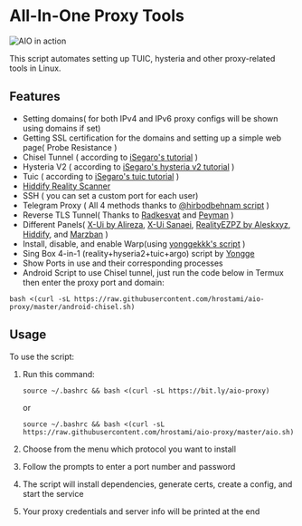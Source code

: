 # All-In-One Proxy Tools
![AIO in action](https://gcdnb.pbrd.co/images/QXK9F18G0glj.png?o=1)

This script automates setting up TUIC, hysteria and other proxy-related tools in Linux.
## Features
- Setting domains( for both IPv4 and IPv6 proxy configs will be shown using domains if set) 
- Getting SSL certification for the domains and setting up a simple web page( Probe Resistance )
- Chisel Tunnel ( according to [iSegaro's tutorial](https://telegra.ph/How-to-tunnel-traffic-over-HTTP-with-iSegaro-11-24) )
- Hysteria V2 ( according to [iSegaro's hysteria v2 tutorial](https://telegra.ph/How-run-Hysteria-V2-Protocol-with-iSegaro-09-0) )
- Tuic ( according to [iSegaro's tuic tutorial](https://telegra.ph/How-to-start-the-TUIC-v5-protocol-with-iSegaro-08-26) )
- [Hiddify Reality Scanner](https://github.com/hiddify/Hiddify-Reality-Scanner)
- SSH ( you can set a custom port for each user)
- Telegram Proxy ( All 4 methods thanks to [@hirbodbehnam script](https://github.com/HirbodBehnam/MTProtoProxyInstaller) )
- Reverse TLS Tunnel( Thanks to [Radkesvat](https://github.com/radkesvat/ReverseTlsTunnel) and [Peyman](https://github.com/Ptechgithub/ReverseTlsTunnel) )
- Different Panels( [X-Ui by Alireza](https://github.com/alireza0/x-ui), [X-Ui Sanaei](https://github.com/MHSanaei/3x-ui), [RealityEZPZ by Aleskxyz](https://github.com/aleskxyz/reality-ezpz), [Hiddify](https://github.com/hiddify/Hiddify-Server), and [Marzban](https://github.com/Gozargah/Marzban/) )
- Install, disable, and enable Warp(using [yonggekkk's script](https://github.com/yonggekkk/warp-yg) )
- Sing Box 4-in-1 (reality+hyseria2+tuic+argo) script by [Yongge](https://gitlab.com/rwkgyg/sing-box-yg)
- Show Ports in use and their corresponding processes
- Android Script to use Chisel tunnel, just run the code below in Termux then enter the proxy port and domain:
```
bash <(curl -sL https://raw.githubusercontent.com/hrostami/aio-proxy/master/android-chisel.sh)
```

   
## Usage

To use the script:

1. Run this command:
   ```
   source ~/.bashrc && bash <(curl -sL https://bit.ly/aio-proxy)
   ```
   or
   ```
   source ~/.bashrc && bash <(curl -sL https://raw.githubusercontent.com/hrostami/aio-proxy/master/aio.sh)
   ```
   
2. Choose from the menu which protocol you want to install

3. Follow the prompts to enter a port number and password

4. The script will install dependencies, generate certs, create a config, and start the service

5. Your proxy credentials and server info will be printed at the end
